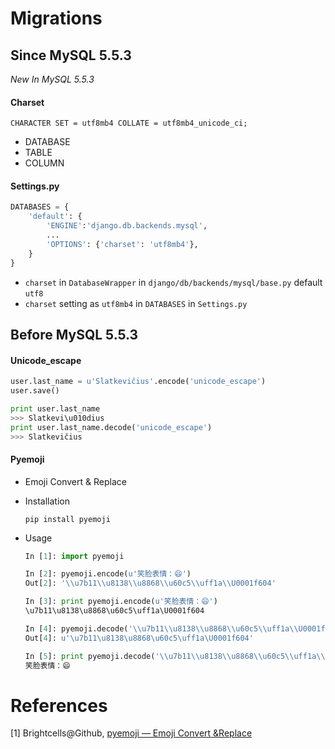 # Migrations

## Since MySQL 5.5.3

_New In MySQL 5.5.3_

#### Charset

```mysql
CHARACTER SET = utf8mb4 COLLATE = utf8mb4_unicode_ci;
```

* DATABASE
* TABLE
* COLUMN

#### Settings.py

```python
DATABASES = {
    'default': {
        'ENGINE':'django.db.backends.mysql',
        ...
        'OPTIONS': {'charset': 'utf8mb4'},
    }
}
```

* ``charset`` in ``DatabaseWrapper`` in ``django/db/backends/mysql/base.py`` default ``utf8``
* ``charset`` setting as ``utf8mb4``  in ``DATABASES`` in ``Settings.py``

##  Before MySQL 5.5.3

#### Unicode_escape

```python
user.last_name = u'Slatkevičius'.encode('unicode_escape')
user.save()

print user.last_name
>>> Slatkevi\u010dius
print user.last_name.decode('unicode_escape')
>>> Slatkevičius
```

#### Pyemoji

* Emoji Convert & Replace

* Installation

  ```shell
  pip install pyemoji
  ```

* Usage

  ```python
  In [1]: import pyemoji

  In [2]: pyemoji.encode(u'笑脸表情：😄')
  Out[2]: '\\u7b11\\u8138\\u8868\\u60c5\\uff1a\\U0001f604'

  In [3]: print pyemoji.encode(u'笑脸表情：😄')
  \u7b11\u8138\u8868\u60c5\uff1a\U0001f604

  In [4]: pyemoji.decode('\\u7b11\\u8138\\u8868\\u60c5\\uff1a\\U0001f604')
  Out[4]: u'\u7b11\u8138\u8868\u60c5\uff1a\U0001f604'

  In [5]: print pyemoji.decode('\\u7b11\\u8138\\u8868\\u60c5\\uff1a\\U0001f604')
  笑脸表情：😄
  ```

# References

[1] Brightcells@Github, [pyemoji — Emoji Convert &Replace](https://github.com/Brightcells/pyemoji)